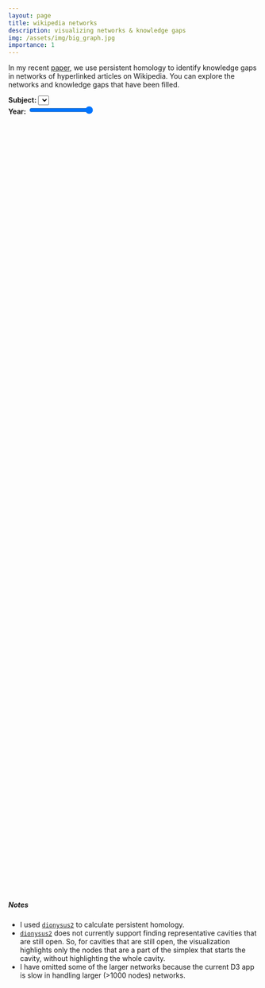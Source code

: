 ```yaml
---
layout: page
title: wikipedia networks
description: visualizing networks & knowledge gaps
img: /assets/img/big_graph.jpg
importance: 1
---
```


<script src="https://d3js.org/d3.v6.min.js"></script>
<script defer src="/assets/js/wikinet_viz.js"></script>

In my recent <a href='http://arxiv.org/abs/2010.08381' target='blank'>paper</a>,
 we use persistent homology to identify knowledge gaps in networks of hyperlinked articles on Wikipedia. You can explore the networks and knowledge gaps that have been filled.

<div class="container">
  <div class="row">
    <div class="col">
      <strong>Subject: </strong>
      <select></select>
    </div>
    <div class="col" style="white-space: nowrap; overflow-x: auto; overflow-y: hidden;">
      <strong style="display: inline-block;">Year: </strong>
      <input type="range" id="year_slider" min="0" max="10" value="10" step="1">
      <div id="year_label" style="display: inline-block;"></div>
    </div>
  </div>
</div>

<div style="display: flex; justify-content: center; min-height: 20%; height: auto; flex-shrink: 0;">
  <div class="viz_net" style="position: relative;"></div>
</div>

<div style="display: flex; justify-content: center; min-height: 20%; height: auto; flex-shrink: 0;">
  <div class="viz_bar" style="position: relative;"></div>
</div>

##### Notes
* I used [`dionysus2`](https://www.mrzv.org/software/dionysus2/) to calculate persistent homology.
* [`dionysus2`](https://www.mrzv.org/software/dionysus2/) does not currently support finding representative cavities that are still open. So, for cavities that are still open, the visualization highlights only the nodes that are a part of the simplex that starts the cavity, without highlighting the whole cavity.
* I have omitted some of the larger networks because the current D3 app is slow in handling larger (>1000 nodes) networks.
